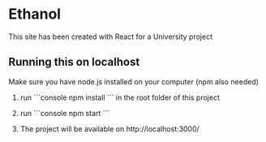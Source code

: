 # Ethanol

This site has been created with React for a University project

## Running this on localhost

Make sure you have node.js installed on your computer
(npm also needed)

1. run
´´´console
npm install
´´´ in the root folder of this project

2. run
´´´console
npm start
´´´
3. The project will be available on http://localhost:3000/


